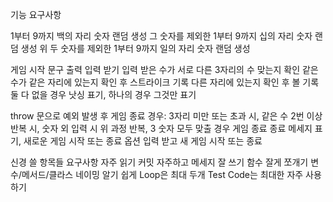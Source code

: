 기능 요구사항

1부터 9까지 백의 자리 숫자 랜덤 생성
그 숫자를 제외한 1부터 9까지 십의 자리 숫자 랜덤 생성
위 두 숫자를 제외한 1부터 9까지 일의 자리 숫자 랜덤 생성

게임 시작 문구 출력
입력 받기
입력 받은 수가 서로 다른 3자리의 수 맞는지 확인
같은 수가 같은 자리에 있는지 확인 후 스트라이크 기록
다른 자리에 있는지 확인 후 볼 기록
둘 다 없을 경우 낫싱 표기, 하나의 경우 그것만 표기

throw 문으로 예외 발생 후 게임 종료 경우:
3자리 미만 또는 초과 시, 같은 수 2번 이상 반복 시, 숫자 외 입력 시
위 과정 반복, 3 숫자 모두 맞출 경우 게임 종료
종료 메세지 표기, 새로운 게임 시작 또는 종료 옵션
입력 받고 새 게임 시작 또는 종료


신경 쓸 항목들
요구사항 자주 읽기
커밋 자주하고 메세지 잘 쓰기
함수 잘게 쪼개기
변수/메서드/클라스 네이밍 알기 쉽게
Loop은 최대 두개
Test Code는 최대한 자주 사용하기
